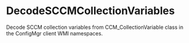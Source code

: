 # DecodeSCCMCollectionVariables
Decode SCCM collection variables from CCM_CollectionVariable class in the ConfigMgr client WMI namespaces.

